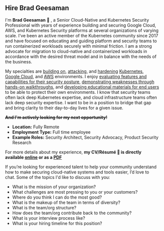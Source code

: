 ## Hire Brad Geesaman

I'm **Brad Geesaman** 👋 , a Senior Cloud-Native and Kubernetes Security Professional with years of experience building and securing Google Cloud, AWS, and Kubernetes Security platforms at several organizations of varying scale.  I've been an active member of the Kubernetes community since 2017 and have focused on educating and guiding platform and security teams to run containerized workloads securely with minimal friction.  I am a strong advocate for migration to cloud-native and containerized workloads in accordance with the desired threat model and in balance with the needs of the business.

My specialties are [building on](https://darkbit.io/blog/google-cloud-custom-iam-role-debugging-tricks), [attacking](https://youtu.be/vTgQLzeBfRU), and [hardening](https://darkbit.io/blog/gke-shielded-nodes) [Kubernetes](https://github.com/darkbitio/k8s-mirror), [Google Cloud](https://darkbit.io/blog/cve-2020-15157-containerdrip), and [AWS](https://github.com/OpenCSPM/opencspm) environments.  I enjoy [evaluating features and capabilities for their security posture](https://darkbit.io/blog/falco-rule-bypass), [demonstrating weaknesses through hands-on walkthroughs](https://youtu.be/JDUUdaZv1Dg?t=93), and [developing educational materials for end users](https://youtu.be/UdMFTdeAL1s) to be able to protect their own environments.  I know that security teams often lack deep Kubernetes expertise, and cloud infrastructure teams often lack deep security expertise.  I want to be in a position to bridge that gap and bring clarity to their day-to-day lives for a given issue.

~~**And I'm actively looking for my next opportunity!**~~

* **Location:** Fully Remote
* **Employment Type:** Full time employee
* **Example Roles:** Security Architect, Security Advocacy, Product Security Research

For more details about my experience, **my CV/Résumé 📜 is directly available [online](https://bgeesaman.github.io) or as a [PDF](https://github.com/bgeesaman/bgeesaman.github.io/raw/main/BradGeesaman_CV.pdf)**

If you’re looking for experienced talent to help your community understand how to make securing cloud-native systems and tools easier, I’d love to chat.  Some of the topics I'd like to discuss with you:

* What is the mission of your organization?
* What challenges are most pressing to you or your customers?
* Where do you think I can do the most good?
* What is the makeup of the team in terms of diversity?
* What is the team/org structure?
* How does the team/org contribute back to the community?
* What is your interview process like?
* What is your hiring timeline for this position?
